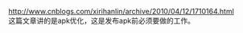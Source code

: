 http://www.cnblogs.com/xirihanlin/archive/2010/04/12/1710164.html    
这篇文章讲的是apk优化，这是发布apk前必须要做的工作。      
